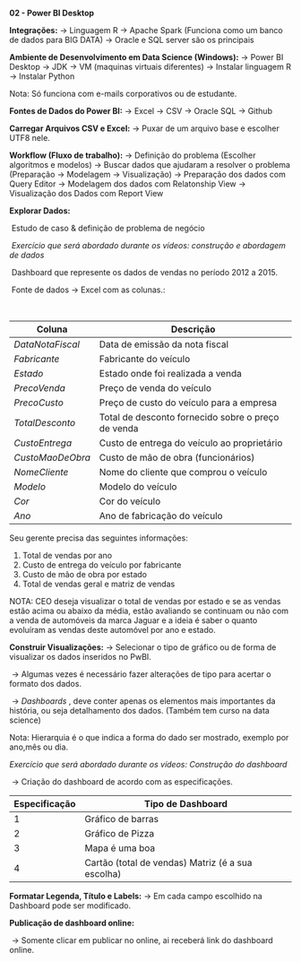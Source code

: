 **02 - Power BI Desktop** 

 **Integrações:** 
    → Linguagem R 
    → Apache Spark (Funciona como um banco de dados para BIG DATA)
    → Oracle e SQL server são os principais

  **Ambiente de Desenvolvimento em Data Science (Windows):** 
    → Power BI Desktop
    → JDK
    → VM (maquinas virtuais diferentes)
    → Instalar linguagem R 
    → Instalar Python

Nota: Só funciona com e-mails corporativos ou de estudante. 

**Fontes de Dados do Power BI:** 
    → Excel
    → CSV
    → Oracle SQL
    → Github

**Carregar Arquivos CSV e Excel:**
    → Puxar de um arquivo base e escolher UTF8 nele. 

**Workflow (Fluxo de trabalho):**
    → Definição do problema (Escolher algoritmos e modelos)
    → Buscar dados que ajudaram a resolver o problema (Preparação → Modelagem → Visualização)
    → Preparação dos dados com Query Editor
    → Modelagem dos dados com Relatonship View 
    → Visualização dos Dados com Report View

**Explorar Dados:**

​    Estudo de caso & definição de problema de negócio

​	*Exercício que será abordado durante os vídeos: construção e abordagem de dados*

​	Dashboard que represente os dados de vendas no período 2012 a 2015.

​	Fonte de dados → Excel com as colunas.: 

​	

| Coluna           | Descrição                                          |
| ---------------- | -------------------------------------------------- |
| *DataNotaFiscal* | Data de emissão da nota fiscal                     |
| *Fabricante*     | Fabricante do veículo                              |
| *Estado*         | Estado onde foi realizada a venda                  |
| *PrecoVenda*     | Preço de venda do veículo                          |
| *PrecoCusto*     | Preço de custo do veículo para a empresa           |
| *TotalDesconto*  | Total de desconto fornecido sobre o preço de venda |
| *CustoEntrega*   | Custo de entrega do veículo ao proprietário        |
| *CustoMaoDeObra* | Custo de mão de obra (funcionários)                |
| *NomeCliente*    | Nome do cliente que comprou o veículo              |
| *Modelo*         | Modelo do veículo                                  |
| *Cor*            | Cor do veículo                                     |
| *Ano*            | Ano de fabricação do veículo                       |

Seu gerente precisa das seguintes informações: 

1. Total de vendas por ano 	
2. Custo de entrega do veículo por fabricante
3. Custo de mão de obra por estado
4. Total de vendas geral e matriz de vendas

NOTA: CEO deseja visualizar o total de vendas por estado e se as vendas estão acima ou abaixo da média, estão avaliando se continuam ou não com a venda de automóveis da marca Jaguar e a ideia é saber o quanto evoluíram as vendas deste automóvel por ano e estado. 

**Construir Visualizações:**
    → Selecionar o tipo de gráfico ou de forma de visualizar os dados inseridos no PwBI.

​	→  Algumas vezes é necessário fazer alterações de tipo para acertar o formato dos dados. 

​	→ *Dashboards* , deve conter apenas os elementos mais importantes da história, ou seja detalhamento dos dados. (Também tem curso na data science)

Nota: Hierarquia é o que indica a forma do dado ser mostrado, exemplo por ano,mês ou dia.

*Exercício que será abordado durante os vídeos: Construção do dashboard*

​	→ Criação do dashboard de acordo com as especificações. 

| Especificação | Tipo de Dashboard                                 |
| ------------- | ------------------------------------------------- |
| 1             | Gráfico de barras                                 |
| 2             | Gráfico de Pizza                                  |
| 3             | Mapa é uma boa                                    |
| 4             | Cartão (total de vendas) Matriz (é a sua escolha) |

**Formatar Legenda, Título e Labels:**
    → Em cada campo escolhido na Dashboard pode ser modificado.

**Publicação de dashboard online:** 

​	→ Somente clicar em publicar no online, ai receberá link do dashboard online.
